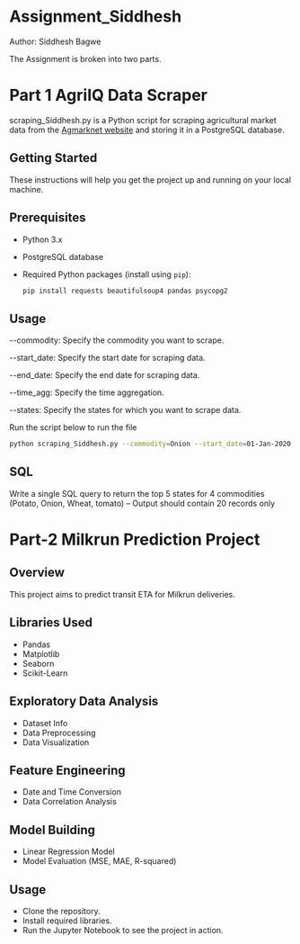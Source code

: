 # Assignment_Siddhesh

Author: Siddhesh Bagwe

The Assignment is broken into two parts.

# Part 1 AgriIQ Data Scraper

scraping_Siddhesh.py is a Python script for scraping agricultural market data from the [Agmarknet website](https://agmarknet.gov.in/) and storing it in a PostgreSQL database.

## Getting Started

These instructions will help you get the project up and running on your local machine.

## Prerequisites

- Python 3.x
- PostgreSQL database
- Required Python packages (install using `pip`):

  ```bash
  pip install requests beautifulsoup4 pandas psycopg2
  
## Usage
--commodity: Specify the commodity you want to scrape.

--start_date: Specify the start date for scraping data.

--end_date: Specify the end date for scraping data.

--time_agg: Specify the time aggregation.

--states: Specify the states for which you want to scrape data.

Run the script below to run the file

```bash
python scraping_Siddhesh.py --commodity=Onion --start_date=01-Jan-2020 --end_date=12-Apr-2022 --time_agg=monthly --states=Maharashtra
```

## SQL

Write a single SQL query to return the top 5 states for 4 commodities (Potato, Onion, Wheat, tomato) – Output should contain 20 records only



# Part-2 Milkrun Prediction Project

## Overview

This project aims to predict transit ETA for Milkrun deliveries.

## Libraries Used

- Pandas
- Matplotlib
- Seaborn
- Scikit-Learn

## Exploratory Data Analysis

- Dataset Info
- Data Preprocessing
- Data Visualization

## Feature Engineering

- Date and Time Conversion
- Data Correlation Analysis

## Model Building

- Linear Regression Model
- Model Evaluation (MSE, MAE, R-squared)

## Usage

- Clone the repository.
- Install required libraries.
- Run the Jupyter Notebook to see the project in action.
